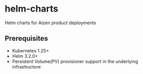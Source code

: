 # helm-charts
Helm charts for Aizen product deployments

## Prerequisites
- Kubernetes 1.25+
- Helm 3.2.0+
- Persistent Volume(PV) provisioner support in the underlying infrastructure


